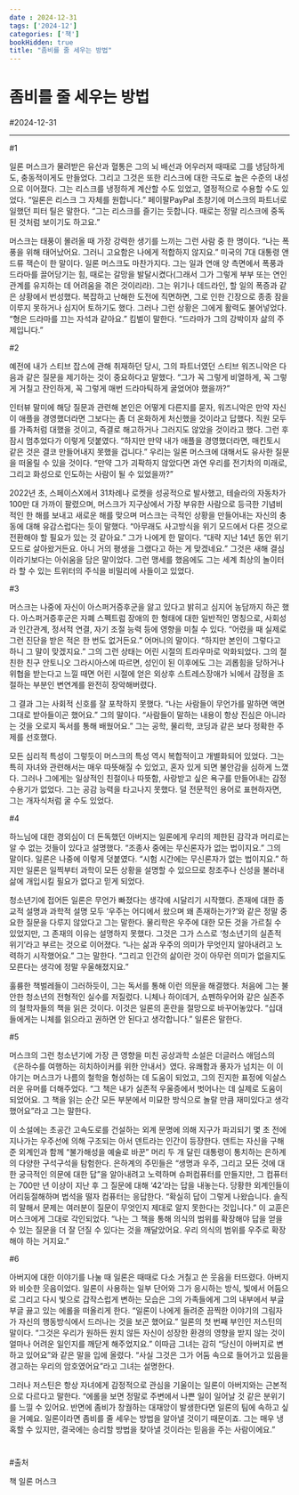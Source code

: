 ```yaml
---
date : 2024-12-31
tags: ['2024-12']
categories: ['책']
bookHidden: true
title: "좀비를 줄 세우는 방법"
---
```


# 좀비를 줄 세우는 방법

#2024-12-31

---

#1

일론 머스크가 물려받은 유산과 혈통은 그의 뇌 배선과 어우러져 때때로 그를 냉담하게도, 충동적이게도 만들었다. 그리고 그것은 또한 리스크에 대한 극도로 높은 수준의 내성으로 이어졌다. 그는 리스크를 냉정하게 계산할 수도 있었고, 열정적으로 수용할 수도 있었다. “일론은 리스크 그 자체를 원합니다.” 페이팔PayPal 초창기에 머스크의 파트너로 일했던 피터 틸은 말한다. “그는 리스크를 즐기는 듯합니다. 때로는 정말 리스크에 중독된 것처럼 보이기도 하고요.”

머스크는 태풍이 몰려올 때 가장 강력한 생기를 느끼는 그런 사람 중 한 명이다. “나는 폭풍을 위해 태어났어요. 그러니 고요함은 나에게 적합하지 않지요.” 미국의 7대 대통령 앤드류 잭슨이 한 말이다. 일론 머스크도 마찬가지다. 그는 일과 연애 양 측면에서 폭풍과 드라마를 끌어당기는 힘, 때로는 갈망을 발달시켰다(그래서 그가 그렇게 부부 또는 연인관계를 유지하는 데 어려움을 겪은 것이리라). 그는 위기나 데드라인, 할 일의 폭증과 같은 상황에서 번성했다. 복잡하고 난해한 도전에 직면하면, 그로 인한 긴장으로 종종 잠을 이루지 못하거나 심지어 토하기도 했다. 그러나 그런 상황은 그에게 활력도 불어넣었다. “형은 드라마를 끄는 자석과 같아요.” 킴벌이 말한다. “드라마가 그의 강박이자 삶의 주제입니다.”

#2

예전에 내가 스티브 잡스에 관해 취재하던 당시, 그의 파트너였던 스티브 워즈니악은 다음과 같은 질문을 제기하는 것이 중요하다고 말했다. “그가 꼭 그렇게 비열하게, 꼭 그렇게 거칠고 잔인하게, 꼭 그렇게 매번 드라마틱하게 굴었어야 했을까?” 

인터뷰 말미에 해당 질문과 관련해 본인은 어떻게 다른지를 묻자, 워즈니악은 만약 자신이 애플을 경영했더라면 그보다는 좀 더 온화하게 처신했을 것이라고 답했다. 직원 모두를 가족처럼 대했을 것이고, 즉결로 해고하거나 그러지도 않았을 것이라고 했다. 그런 후 잠시 멈추었다가 이렇게 덧붙였다. “하지만 만약 내가 애플을 경영했더라면, 매킨토시 같은 것은 결코 만들어내지 못했을 겁니다.” 우리는 일론 머스크에 대해서도 유사한 질문을 떠올릴 수 있을 것이다. “만약 그가 괴팍하지 않았다면 과연 우리를 전기차의 미래로, 그리고 화성으로 인도하는 사람이 될 수 있었을까?”

2022년 초, 스페이스X에서 31차례나 로켓을 성공적으로 발사했고, 테슬라의 자동차가 100만 대 가까이 팔렸으며, 머스크가 지구상에서 가장 부유한 사람으로 등극한 기념비적인 한 해를 보내고 새로운 해를 맞으며 머스크는 극적인 상황을 만들어내는 자신의 충동에 대해 유감스럽다는 듯이 말했다. “아무래도 사고방식을 위기 모드에서 다른 것으로 전환해야 할 필요가 있는 것 같아요.” 그가 나에게 한 말이다. “대략 지난 14년 동안 위기 모드로 살아왔거든요. 아니 거의 평생을 그랬다고 하는 게 맞겠네요.” 그것은 새해 결심이라기보다는 아쉬움을 담은 말이었다. 그런 맹세를 했음에도 그는 세계 최상의 놀이터라 할 수 있는 트위터의 주식을 비밀리에 사들이고 있었다.

#3

머스크는 나중에 자신이 아스퍼거증후군을 앓고 있다고 밝히고 심지어 농담까지 하곤 했다. 아스퍼거증후군은 자폐 스펙트럼 장애의 한 형태에 대한 일반적인 명칭으로, 사회성과 인간관계, 정서적 연결, 자기 조절 능력 등에 영향을 미칠 수 있다. “어렸을 때 실제로 그런 진단을 받은 적은 한 번도 없거든요.” 어머니의 말이다. “하지만 본인이 그렇다고 하니 그 말이 맞겠지요.” 그의 그런 상태는 어린 시절의 트라우마로 악화되었다. 그의 절친한 친구 안토니오 그라시아스에 따르면, 성인이 된 이후에도 그는 괴롭힘을 당하거나 위협을 받는다고 느낄 때면 어린 시절에 얻은 외상후 스트레스장애가 뇌에서 감정을 조절하는 부분인 변연계를 완전히 장악해버렸다.

그 결과 그는 사회적 신호를 잘 포착하지 못했다. “나는 사람들이 무언가를 말하면 액면 그대로 받아들이곤 했어요.” 그의 말이다. “사람들이 말하는 내용이 항상 진심은 아니라는 것을 오로지 독서를 통해 배웠어요.” 그는 공학, 물리학, 코딩과 같은 보다 정확한 주제를 선호했다. 

모든 심리적 특성이 그렇듯이 머스크의 특성 역시 복합적이고 개별화되어 있었다. 그는 특히 자녀와 관련해서는 매우 따뜻해질 수 있었고, 혼자 있게 되면 불안감을 심하게 느꼈다. 그러나 그에게는 일상적인 친절이나 따뜻함, 사랑받고 싶은 욕구를 만들어내는 감정 수용기가 없었다. 그는 공감 능력을 타고나지 못했다. 덜 전문적인 용어로 표현하자면, 그는 개자식처럼 굴 수도 있었다.

#4

하느님에 대한 경외심이 더 돈독했던 아버지는 일론에게 우리의 제한된 감각과 머리로는 알 수 없는 것들이 있다고 설명했다. “조종사 중에는 무신론자가 없는 법이지요.” 그의 말이다. 일론은 나중에 이렇게 덧붙였다. “시험 시간에는 무신론자가 없는 법이지요.” 하지만 일론은 일찍부터 과학이 모든 상황을 설명할 수 있으므로 창조주나 신성을 불러내 삶에 개입시킬 필요가 없다고 믿게 되었다.

청소년기에 접어든 일론은 무언가 빠졌다는 생각에 시달리기 시작했다. 존재에 대한 종교적 설명과 과학적 설명 모두 ‘우주는 어디에서 왔으며 왜 존재하는가?’와 같은 정말 중요한 질문을 다루지 않았다고 그는 말한다. 물리학은 우주에 대한 모든 것을 가르칠 수 있었지만, 그 존재의 이유는 설명하지 못했다. 그것은 그가 스스로 ‘청소년기의 실존적 위기’라고 부르는 것으로 이어졌다. “나는 삶과 우주의 의미가 무엇인지 알아내려고 노력하기 시작했어요.” 그는 말한다. “그리고 인간의 삶이란 것이 아무런 의미가 없을지도 모른다는 생각에 정말 우울해졌지요.”

훌륭한 책벌레들이 그러하듯이, 그는 독서를 통해 이런 의문을 해결했다. 처음에 그는 불안한 청소년의 전형적인 실수를 저질렀다. 니체나 하이데거, 쇼펜하우어와 같은 실존주의 철학자들의 책을 읽은 것이다. 이것은 일론의 혼란을 절망으로 바꾸어놓았다. “십대들에게는 니체를 읽으라고 권하면 안 된다고 생각합니다.” 일론은 말한다.


#5

머스크의 그런 청소년기에 가장 큰 영향을 미친 공상과학 소설은 더글러스 애덤스의 《은하수를 여행하는 히치하이커를 위한 안내서》였다. 유쾌함과 풍자가 넘치는 이 이야기는 머스크가 나름의 철학을 형성하는 데 도움이 되었고, 그의 진지한 표정에 익살스러운 유머를 더해주었다. “그 책은 내가 실존적 우울증에서 벗어나는 데 실제로 도움이 되었어요. 그 책을 읽는 순간 모든 부분에서 미묘한 방식으로 놀랄 만큼 재미있다고 생각했어요”라고 그는 말한다. 

이 소설에는 초공간 고속도로를 건설하는 외계 문명에 의해 지구가 파괴되기 몇 초 전에 지나가는 우주선에 의해 구조되는 아서 덴트라는 인간이 등장한다. 덴트는 자신을 구해준 외계인과 함께 “불가해성을 예술로 바꾼” 머리 두 개 달린 대통령이 통치하는 은하계의 다양한 구석구석을 탐험한다. 은하계의 주민들은 “생명과 우주, 그리고 모든 것에 대한 궁극적인 의문에 대한 답”을 알아내려고 노력하며 슈퍼컴퓨터를 만들지만, 그 컴퓨터는 700만 년 이상이 지난 후 그 질문에 대해 ‘42’라는 답을 내놓는다. 당황한 외계인들이 어리둥절해하며 법석을 떨자 컴퓨터는 응답한다. “확실히 답이 그렇게 나왔습니다. 솔직히 말해서 문제는 여러분이 질문이 무엇인지 제대로 알지 못한다는 것입니다.” 이 교훈은 머스크에게 그대로 각인되었다. “나는 그 책을 통해 의식의 범위를 확장해야 답을 얻을 수 있는 질문을 더 잘 던질 수 있다는 것을 깨달았어요. 우리 의식의 범위를 우주로 확장해야 하는 거지요.”

#6

아버지에 대한 이야기를 나눌 때 일론은 때때로 다소 거칠고 쓴 웃음을 터뜨렸다. 아버지와 비슷한 웃음이었다. 일론이 사용하는 일부 단어와 그가 응시하는 방식, 빛에서 어둠으로 그리고 다시 빛으로 갑작스럽게 변하는 모습은 그의 가족들에게 그의 내부에서 부글부글 끓고 있는 에롤을 떠올리게 한다. “일론이 나에게 들려준 끔찍한 이야기의 그림자가 자신의 행동방식에서 드러나는 것을 보곤 했어요.” 일론의 첫 번째 부인인 저스틴의 말이다. “그것은 우리가 원하든 원치 않든 자신이 성장한 환경의 영향을 받지 않는 것이 얼마나 어려운 일인지를 깨닫게 해주었지요.” 이따금 그녀는 감히 “당신이 아버지로 변하고 있어요”와 같은 말을 입에 올렸다. “사실 그것은 그가 어둠 속으로 들어가고 있음을 경고하는 우리의 암호였어요”라고 그녀는 설명한다.

그러나 저스틴은 항상 자녀에게 감정적으로 관심을 기울이는 일론이 아버지와는 근본적으로 다르다고 말한다. “에롤을 보면 정말로 주변에서 나쁜 일이 일어날 것 같은 분위기를 느낄 수 있어요. 반면에 좀비가 창궐하는 대재앙이 발생한다면 일론의 팀에 속하고 싶을 거예요. 일론이라면 좀비를 줄 세우는 방법을 알아낼 것이기 때문이죠. 그는 매우 냉혹할 수 있지만, 결국에는 승리할 방법을 찾아낼 것이라는 믿음을 주는 사람이에요.”

#

#출처

책 일론 머스크
